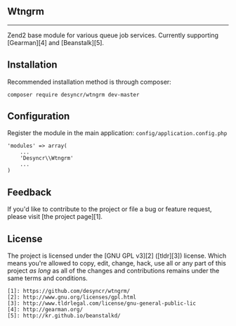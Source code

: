 ## Wtngrm
---

Zend2 base module for various queue job services. Currently supporting [Gearman][4] and [Beanstalk][5].

## Installation

Recommended installation method is through composer:

    composer require desyncr/wtngrm dev-master

## Configuration

Register the module in the main application: `config/application.config.php`

    'modules' => array(
        ...
        'Desyncr\\Wtngrm'
        ...
    )

## Feedback

If you'd like to contribute to the project or file a bug or feature request, please visit [the project page][1].

## License

The project is licensed under the [GNU GPL v3][2] ([tldr][3]) license. Which means you're allowed to copy, edit, change, hack, use all or any part of this project *as long* as all of the changes and contributions remains under the same terms and conditions.

    [1]: https://github.com/desyncr/wtngrm/
    [2]: http://www.gnu.org/licenses/gpl.html
    [3]: http://www.tldrlegal.com/license/gnu-general-public-lic
    [4]: http://gearman.org/
    [5]: http://kr.github.io/beanstalkd/
